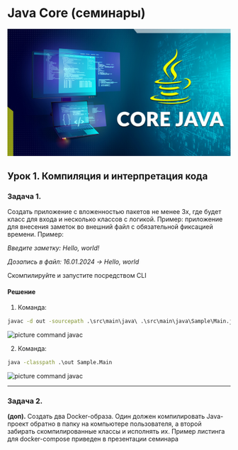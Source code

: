 ﻿# Java Core (семинары)

![picture for project](https://github.com/AlexeyGlushkov1982/java_1/blob/main/Java_core_seminar1-main/src/main/resources/Java_core.jpg)

## Урок 1. Компиляция и интерпретация кода

### Задача 1.

Создать приложение с вложенностью пакетов не менее 3х, где будет класс для входа и несколько классов с логикой. Пример: приложение для внесения заметок во внешний файл с обязательной фиксацией времени. Пример:

*Введите заметку: Hello, world!*

*Дозапись в файл: 16.01.2024 -> Hello, world*

Скомпилируйте и запустите посредством CLI


#### Решение


1. Команда:

```cmd
javac -d out -sourcepath .\src\main\java\ .\src\main\java\Sample\Main.java
```

![picture command javac](.\target\classes\Javac.png)

2. Команда:

```cmd
java -classpath .\out Sample.Main
```

![picture command javac](.\target\classes\Java.png)

---


### Задача 2.

**(доп).** Создать два Docker-образа. Один должен компилировать Java-проект обратно в папку на компьютере пользователя, а второй забирать скомпилированные классы и исполнять их. Пример листинга для docker-compose приведен в презентации семинара

